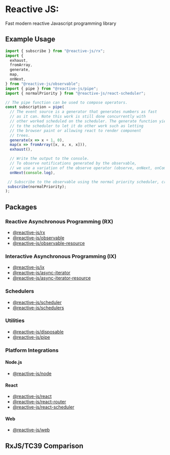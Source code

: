 # Reactive JS:

Fast modern reactive Javascript programming library

## Example Usage

```typescript
import { subscribe } from "@reactive-js/rx";
import {
  exhaust,
  fromArray,
  generate,
  map,
  onNext,
} from "@reactive-js/observable";
import { pipe } from "@reactive-js/pipe";
import { normalPriority } from "@reactive-js/react-scheduler";

// The pipe function can be used to compose operators.
const subscription = pipe(
  // The event source is a generator that generates numbers as fast
  // as it can. Note this work is still done concurrently with
  // other worked scheduled on the scheduler. The generate function yields
  // to the scheduler to let it do other work such as letting
  // the browser paint or allowing react to render component
  // trees.
  generate(x => x + 1, 0),
  map(x => fromArray([x, x, x, x])),
  exhaust(),

  // Write the output to the console.
  // To observe notifications generated by the observable,
  // we use a variation of the observe operator (observe, onNext, onComplete, onError).
  onNext(console.log),

 // Subscribe to the observable using the normal priority scheduler, creating a subscription.
 subscribe(normalPriority);
);
```

## Packages

### Reactive Asynchronous Programming (RX)

- [@reactive-js/rx](./packages/rx)
- [@reactive-js/observable](./packages/observable)
- [@reactive-js/observable-resource](./packages/observable-resource)

### Interactive Asynchronous Programming (IX)

- [@reactive-js/ix](./packages/ix/docs)
- [@reactive-js/async-iterator](./packages/async-iterator/docs)
- [@reactive-js/async-iterator-resource](./packages/async-iterator-resource/docs)

### Schedulers

- [@reactive-js/scheduler](./packages/scheduler)
- [@reactive-js/schedulers](./packages/schedulers/docs)

### Utilities

- [@reactive-js/disposable](./packages/disposable)
- [@reactive-js/pipe](./packages/pipe/docs)

### Platform Integrations

#### Node.js

- [@reactive-js/node](./packages/node/docs)

#### React

- [@reactive-js/react](./packages/react/docs)
- [@reactive-js/react-router](./packages/react-router/docs)
- [@reactive-js/react-scheduler](./packages/react-scheduler/docs)

#### Web

- [@reactive-js/web](./packages/web/docs)

## RxJS/TC39 Comparison
